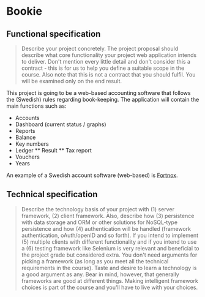 # Bookie
## Functional specification
> Describe your project concretely. The project proposal should describe what core functionality your project web application intends to deliver. Don't mention every little detail and don't consider this a contract - this is for us to help you define a suitable scope in the course. Also note that this is not a contract that you should fulfil. You will be examined only on the end result.

This project is going to be a web-based accounting software that follows the (Swedish) rules regarding book-keeping. The application will contain the main functions such as:

 *  Accounts
 *  Dashboard (current status / graphs)
 *  Reports
  *  Balance
  *    Key numbers
  *  Ledger
  ** Result
  ** Tax report
 * Vouchers
 * Years

An example of a Swedish account software (web-based) is [Fortnox](http://www.fortnox.se).

## Technical specification
> Describe the technology basis of your project with (1) server framework, (2) client framework. Also, describe how (3) persistence with data storage and ORM or other solutions for NoSQL-type persistence and how (4) authentication will be handled (framework authentication, oAuth/openID and so forth). If you intend to implement (5) multiple clients with different functionality and if you intend to use a (6) testing framework like Selenium is very relevant and beneficial to the project grade but considered extra.
> You don't need arguments for picking a framework (as long as you meet all the technical requirements in the course). Taste and desire to learn a technology is a good argument as any. Bear in mind, however, that generally frameworks are good at different things. Making intelligent framework choices is part of the course and you'll have to live with your choices.